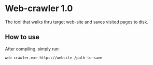 # Web-crawler 1.0

The tool that walks thru target web-site and saves visited pages to disk.

## How to use

After compiling, simply run:

    web-crawler.exe https://website /path-to-save
